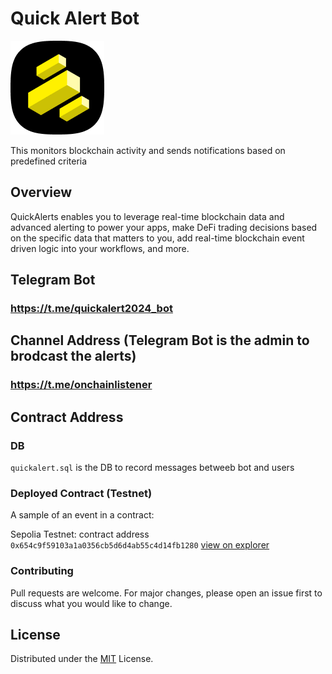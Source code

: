 # Quick Alert Bot
![logo ](./logo.png " Logo ")

This monitors blockchain activity and sends notifications based on predefined criteria

## Overview

QuickAlerts enables you to leverage real-time blockchain data and advanced alerting to power your apps, make DeFi trading decisions based on the specific data that matters to you, add real-time blockchain event driven logic into your workflows, and more.

## Telegram Bot
### https://t.me/quickalert2024_bot

## Channel Address (Telegram Bot is the admin to brodcast the alerts)
### https://t.me/onchainlistener

## Contract Address

### DB
``quickalert.sql`` is the DB to record messages betweeb bot and users

### Deployed Contract (Testnet)
A sample of an event in a contract:

Sepolia Testnet: contract address `0x654c9f59103a1a0356cb5d6d4ab55c4d14fb1280` [view on explorer](https://sepolia.etherscan.io/address/0x654c9f59103a1a0356cb5d6d4ab55c4d14fb1280)


### Contributing

Pull requests are welcome. For major changes, please open an issue first to discuss what you would like to change.

## License

Distributed under the [MIT](https://choosealicense.com/licenses/mit/) License.
